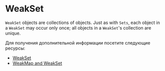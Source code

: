 # WeakSet

`WeakSet` objects are collections of objects. Just as with `Sets`, each object in a `WeakSet` may occur only once; all objects in a `WeakSet`'s collection are unique.

Для получения дополнительной информации посетите следующие ресурсы:

- [WeakSet](https://developer.mozilla.org/en-US/docs/Web/JavaScript/Reference/Global_Objects/WeakSet)
- [WeakMap and WeakSet](https://javascript.info/weakmap-weakset)
